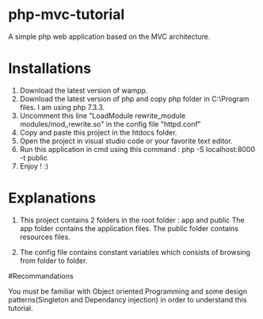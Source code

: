 # php-mvc-tutorial
A simple php web application based on the MVC architecture.
# Installations

1. Download the latest version of wampp. 
2. Download the latest version of php and copy php folder in C:\Program files. I am using php 7.3.3. 
3. Uncomment this line 
"LoadModule rewrite_module modules/mod_rewrite.so" in the config file "httpd.conf"
4. Copy and paste this project in the htdocs folder.
5. Open the project in visual studio code or your favorite text editor.
6. Run this application in cmd using this command : php -S localhost:8000 -t public
7. Enjoy ! :)

# Explanations

1. This project contains 2 folders in the root folder : app and public
The app folder contains the application files. 
The public folder contains resources files.

2. The config file contains constant variables which consists of browsing from folder to folder.

#Recommandations

You must be familiar with Object oriented Programming and some design patterns(Singleton and Dependancy injection) in order to understand this tutorial. 
